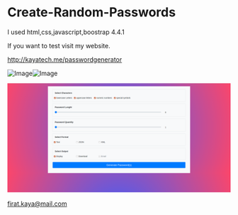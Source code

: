 # Create-Random-Passwords
I used  html,css,javascript,boostrap 4.4.1

If you want to test visit my website. 

http://kayatech.me/passwordgenerator

![Image](https://github.com/firatkaya1/Generate-Random-Passwords/blob/master/mobilescreen1.jpeg)![Image](https://github.com/firatkaya1/Generate-Random-Passwords/blob/master/mobilescreen2.jpeg)

![Image](https://github.com/firatkaya1/Create-Random-Passwords/blob/master/screenshoot.png)


firat.kaya@mail.com
